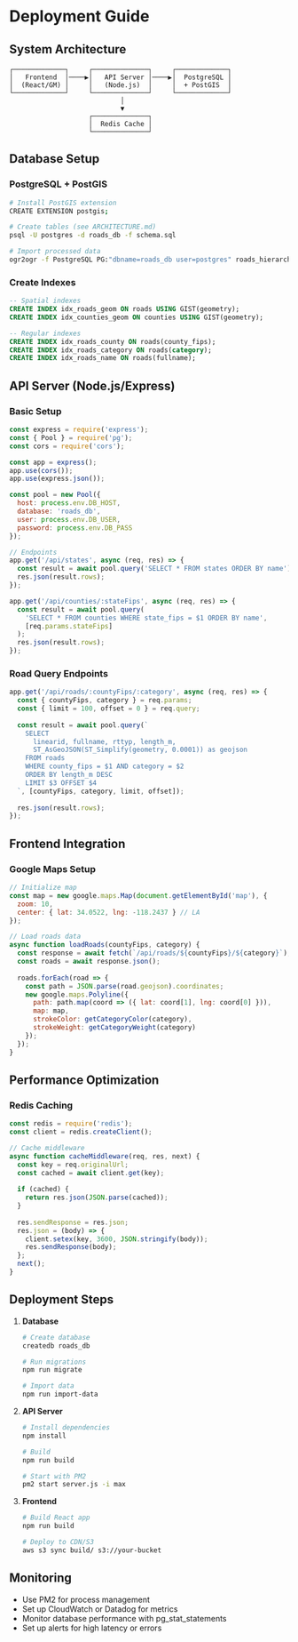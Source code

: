 # Deployment Guide

## System Architecture
```
┌─────────────┐     ┌──────────────┐     ┌─────────────┐
│   Frontend  │────▶│   API Server │────▶│  PostgreSQL │
│  (React/GM) │     │   (Node.js)  │     │  + PostGIS  │
└─────────────┘     └──────────────┘     └─────────────┘
                            │
                            ▼
                    ┌──────────────┐
                    │  Redis Cache │
                    └──────────────┘
```

## Database Setup

### PostgreSQL + PostGIS
```bash
# Install PostGIS extension
CREATE EXTENSION postgis;

# Create tables (see ARCHITECTURE.md)
psql -U postgres -d roads_db -f schema.sql

# Import processed data
ogr2ogr -f PostgreSQL PG:"dbname=roads_db user=postgres" roads_hierarchy.geojson -nln roads
```

### Create Indexes
```sql
-- Spatial indexes
CREATE INDEX idx_roads_geom ON roads USING GIST(geometry);
CREATE INDEX idx_counties_geom ON counties USING GIST(geometry);

-- Regular indexes
CREATE INDEX idx_roads_county ON roads(county_fips);
CREATE INDEX idx_roads_category ON roads(category);
CREATE INDEX idx_roads_name ON roads(fullname);
```

## API Server (Node.js/Express)

### Basic Setup
```javascript
const express = require('express');
const { Pool } = require('pg');
const cors = require('cors');

const app = express();
app.use(cors());
app.use(express.json());

const pool = new Pool({
  host: process.env.DB_HOST,
  database: 'roads_db',
  user: process.env.DB_USER,
  password: process.env.DB_PASS
});

// Endpoints
app.get('/api/states', async (req, res) => {
  const result = await pool.query('SELECT * FROM states ORDER BY name');
  res.json(result.rows);
});

app.get('/api/counties/:stateFips', async (req, res) => {
  const result = await pool.query(
    'SELECT * FROM counties WHERE state_fips = $1 ORDER BY name',
    [req.params.stateFips]
  );
  res.json(result.rows);
});
```
### Road Query Endpoints
```javascript
app.get('/api/roads/:countyFips/:category', async (req, res) => {
  const { countyFips, category } = req.params;
  const { limit = 100, offset = 0 } = req.query;
  
  const result = await pool.query(`
    SELECT 
      linearid, fullname, rttyp, length_m,
      ST_AsGeoJSON(ST_Simplify(geometry, 0.0001)) as geojson
    FROM roads 
    WHERE county_fips = $1 AND category = $2
    ORDER BY length_m DESC
    LIMIT $3 OFFSET $4
  `, [countyFips, category, limit, offset]);
  
  res.json(result.rows);
});
```

## Frontend Integration

### Google Maps Setup
```javascript
// Initialize map
const map = new google.maps.Map(document.getElementById('map'), {
  zoom: 10,
  center: { lat: 34.0522, lng: -118.2437 } // LA
});

// Load roads data
async function loadRoads(countyFips, category) {
  const response = await fetch(`/api/roads/${countyFips}/${category}`);
  const roads = await response.json();
  
  roads.forEach(road => {
    const path = JSON.parse(road.geojson).coordinates;
    new google.maps.Polyline({
      path: path.map(coord => ({ lat: coord[1], lng: coord[0] })),
      map: map,
      strokeColor: getCategoryColor(category),
      strokeWeight: getCategoryWeight(category)
    });
  });
}
```

## Performance Optimization

### Redis Caching
```javascript
const redis = require('redis');
const client = redis.createClient();

// Cache middleware
async function cacheMiddleware(req, res, next) {
  const key = req.originalUrl;
  const cached = await client.get(key);
  
  if (cached) {
    return res.json(JSON.parse(cached));
  }
  
  res.sendResponse = res.json;
  res.json = (body) => {
    client.setex(key, 3600, JSON.stringify(body));
    res.sendResponse(body);
  };
  next();
}
```

## Deployment Steps

1. **Database**
   ```bash
   # Create database
   createdb roads_db
   
   # Run migrations
   npm run migrate
   
   # Import data
   npm run import-data
   ```

2. **API Server**
   ```bash
   # Install dependencies
   npm install
   
   # Build
   npm run build
   
   # Start with PM2
   pm2 start server.js -i max
   ```

3. **Frontend**
   ```bash
   # Build React app
   npm run build
   
   # Deploy to CDN/S3
   aws s3 sync build/ s3://your-bucket
   ```

## Monitoring
- Use PM2 for process management
- Set up CloudWatch or Datadog for metrics
- Monitor database performance with pg_stat_statements
- Set up alerts for high latency or errors